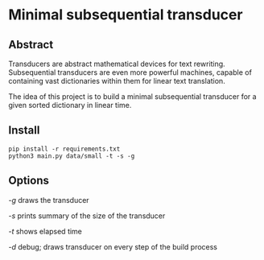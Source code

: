 # Minimal subsequential transducer

## Abstract

Transducers are abstract mathematical devices for text rewriting. Subsequential transducers are even more powerful machines, capable of containing vast dictionaries
within them for linear text translation.

The idea of this project is to build a minimal subsequential transducer for
a given sorted dictionary in linear time.

## Install

```
pip install -r requirements.txt
python3 main.py data/small -t -s -g

```

## Options

*-g* draws the transducer

*-s* prints summary of the size of the transducer

*-t* shows elapsed time

*-d* debug; draws transducer on every step of the build process


